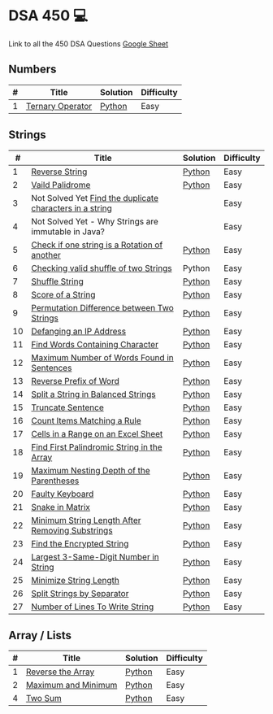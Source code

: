 # DSA 450 💻
Link to all the 450 DSA Questions [Google Sheet](https://drive.google.com/file/d/1FMdN_OCfOI0iAeDlqswCiC2DZzD4nPsb/view?pli=1)

## Numbers
| # | Title | Solution | Difficulty |
|---| ----- | -------- | ---------- |
|1|[Ternary Operator](https://leetcode.com/problems/smallest-even-multiple/)| [Python](%5B01%5D%20Numbers/TernaryOperator.py)|Easy|

## Strings
| # | Title | Solution | Difficulty |
|---| ----- | -------- | ---------- |
|1|[Reverse String](https://leetcode.com/problems/reverse-string/description/)| [Python](%5B01%5D%20Strings/ReverseString.py)|Easy|
|2|[Vaild Palidrome](https://leetcode.com/problems/valid-palindrome/description/)| [Python](%5B01%5D%20Strings/VaildPalidrome.py)|Easy|
|3| Not Solved Yet [Find the duplicate characters in a string](https://www.geeksforgeeks.org/print-all-the-duplicates-in-the-input-string/)||Easy|
|4| Not Solved Yet - Why Strings are immutable in Java? ||Easy|
|5|[Check if one string is a Rotation of another](https://leetcode.com/problems/rotate-string/description/)| [Python](%5B01%5D%20Strings/RotateString.py)|Easy|
|6|[Checking valid shuffle of two Strings](https://www.geeksforgeeks.org/checking-valid-shuffle-of-two-strings/)| Python |Easy|
|7|[Shuffle String](https://leetcode.com/problems/shuffle-string/description/)| [Python](%5B01%5D%20Strings/ShuffleString.py)|Easy| 
|8|[Score of a String](https://leetcode.com/problems/score-of-a-string/description/)| [Python](%5B01%5D%20Strings/ScoreString.py)|Easy|
|9|[Permutation Difference between Two Strings](https://leetcode.com/problems/permutation-difference-between-two-strings/)| [Python](%5B01%5D%20Strings/PermutationStrings.py)|Easy|
|10|[Defanging an IP Address](https://leetcode.com/problems/defanging-an-ip-address/description/)| [Python](%5B01%5D%20Strings/DefangingIPAddress.py)|Easy|
|11|[Find Words Containing Character](https://leetcode.com/problems/find-words-containing-character/description/)| [Python](%5B01%5D%20Strings/FindWordsCharacter.py)|Easy|
|12|[Maximum Number of Words Found in Sentences](https://leetcode.com/problems/maximum-number-of-words-found-in-sentences/description/)| [Python](%5B01%5D%20Strings/MaxWords.py)|Easy|
|13|[Reverse Prefix of Word](https://leetcode.com/problems/reverse-prefix-of-word/description/)| [Python](%5B01%5D%20Strings/ReversePrefix.py)|Easy|
|14|[Split a String in Balanced Strings](https://leetcode.com/problems/split-a-string-in-balanced-strings/description/)| [Python](%5B01%5D%20Strings/BalancedStrings.py)|Easy|
|15|[Truncate Sentence](https://leetcode.com/problems/truncate-sentence/)| [Python](%5B01%5D%20Strings/TruncateSentence.py)|Easy|
|16|[Count Items Matching a Rule](https://leetcode.com/problems/count-items-matching-a-rule/description/)| [Python](%5B01%5D%20Strings/DictionaryMatching.py)|Easy|
|17|[Cells in a Range on an Excel Sheet](https://leetcode.com/problems/cells-in-a-range-on-an-excel-sheet/description/)| [Python](%5B01%5D%20Strings/ExcelCells.py)|Easy|
|18|[Find First Palindromic String in the Array](https://leetcode.com/problems/find-first-palindromic-string-in-the-array/description/)| [Python](%5B01%5D%20Strings/FirstPalindrom.py)|Easy|
|19|[Maximum Nesting Depth of the Parentheses](https://leetcode.com/problems/maximum-nesting-depth-of-the-parentheses/description/)| [Python](%5B01%5D%20Strings/NestedDepth.py)|Easy|
|20|[Faulty Keyboard](https://leetcode.com/problems/faulty-keyboard/description/)| [Python](%5B01%5D%20Strings/FaultyKeyboard.py)|Easy|
|21|[Snake in Matrix](https://leetcode.com/problems/snake-in-matrix/description/)| [Python](%5B01%5D%20Strings/SnakeInMatrix.py)|Easy|
|22|[Minimum String Length After Removing Substrings](https://leetcode.com/problems/minimum-string-length-after-removing-substrings/description/)| [Python](%5B01%5D%20Strings/RemoveSubstring.py)|Easy|
|23|[Find the Encrypted String](https://leetcode.com/problems/find-the-encrypted-string/)| [Python](%5B01%5D%20Strings/EncryptedString.py)|Easy|
|24|[Largest 3-Same-Digit Number in String](https://leetcode.com/problems/largest-3-same-digit-number-in-string/description/)| [Python](%5B01%5D%20Strings/3SameDigitSum.py)|Easy|
|25|[Minimize String Length](https://leetcode.com/problems/minimize-string-length/description/)| [Python](%5B01%5D%20Strings/CountAlphabets.py)|Easy|
|26|[Split Strings by Separator](https://leetcode.com/problems/split-strings-by-separator/description/)| [Python](%5B01%5D%20Strings/SplitStringsSeparator.py)|Easy|
|27|[Number of Lines To Write String](https://leetcode.com/problems/number-of-lines-to-write-string/description/)| [Python](%5B01%5D%20Strings/CharacterLength.py)|Easy|

## Array / Lists
| # | Title | Solution | Difficulty |
|---| ----- | -------- | ---------- |
|1|[Reverse the Array](https://www.geeksforgeeks.org/program-to-reverse-an-array/#)| [Python](%5B02%5D%20Arrays/ReverseList.py)|Easy|
|2|[Maximum and Minimum](https://www.geeksforgeeks.org/maximum-and-minimum-in-an-array/)| [Python](%5B02%5D%20Arrays/Max-n-Min-List.py)|Easy|
|4|[Two Sum](https://leetcode.com/problems/two-sum/description/)| [Python](%5B02%5D%20Arrays/Two%20Sum.py)|Easy|
